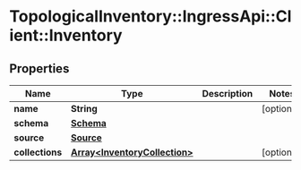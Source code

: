 # TopologicalInventory::IngressApi::Client::Inventory

## Properties
Name | Type | Description | Notes
------------ | ------------- | ------------- | -------------
**name** | **String** |  | [optional] 
**schema** | [**Schema**](Schema.md) |  | 
**source** | [**Source**](Source.md) |  | 
**collections** | [**Array&lt;InventoryCollection&gt;**](InventoryCollection.md) |  | [optional] 


